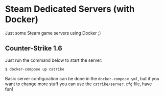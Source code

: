 # Steam Dedicated Servers (with Docker)

Just some Steam game servers using Docker ;)

## Counter-Strike 1.6

Just run the command below to start the server:

``` bash
$ docker-compose up cstrike
```

Basic server configuration can be done in the `docker-compose.yml`, but if you want to change more stuff you can use the `cstrike/server.cfg` file, have fun!

